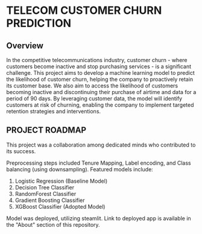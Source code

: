 <h1> TELECOM CUSTOMER CHURN PREDICTION  </h1>
<H2> Overview</H2>
In the competitive telecommunications industry, customer churn - where customers become inactive and stop purchasing services - is a significant challenge.  
This project aims to develop a machine learning model to predict the likelihood of customer churn, helping the company to proactively retain its customer base.
We also aim to access the likelihood of customers becoming inactive and discontinuing their purchase of airtime and data for a period of 90 days. 
By leveraging customer data, the model will identify customers at risk of churning, enabling the company to implement targeted retention strategies and interventions.


<h2> PROJECT ROADMAP</h2>
This project was a collaboration among dedicated minds who contributed to its success.  

Preprocessing steps included Tenure Mapping, Label encoding, and Class balancing (using downsampling).
Featured models include:
1. Logistic Regression (Baseline Model)
2. Decision Tree Classifier
3. RandomForest Classifier
4. Gradient Boosting Classifier
5. XGBoost Classifier (Adopted Model)

Model was deployed, utilizing steamlit. Link to deployed app is available in the "About" section of this repository.

